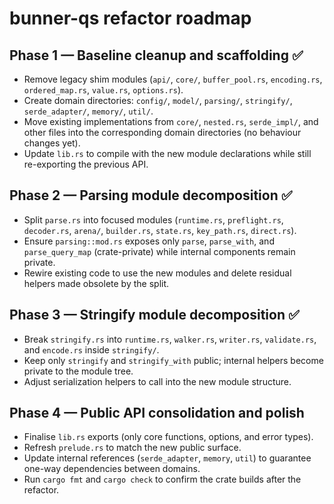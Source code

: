 # bunner-qs refactor roadmap

## Phase 1 — Baseline cleanup and scaffolding ✅
- Remove legacy shim modules (`api/`, `core/`, `buffer_pool.rs`, `encoding.rs`, `ordered_map.rs`, `value.rs`, `options.rs`).
- Create domain directories: `config/`, `model/`, `parsing/`, `stringify/`, `serde_adapter/`, `memory/`, `util/`.
- Move existing implementations from `core/`, `nested.rs`, `serde_impl/`, and other files into the corresponding domain directories (no behaviour changes yet).
- Update `lib.rs` to compile with the new module declarations while still re-exporting the previous API.

## Phase 2 — Parsing module decomposition ✅
- Split `parse.rs` into focused modules (`runtime.rs`, `preflight.rs`, `decoder.rs`, `arena/`, `builder.rs`, `state.rs`, `key_path.rs`, `direct.rs`).
- Ensure `parsing::mod.rs` exposes only `parse`, `parse_with`, and `parse_query_map` (crate-private) while internal components remain private.
- Rewire existing code to use the new modules and delete residual helpers made obsolete by the split.

## Phase 3 — Stringify module decomposition ✅
- Break `stringify.rs` into `runtime.rs`, `walker.rs`, `writer.rs`, `validate.rs`, and `encode.rs` inside `stringify/`.
- Keep only `stringify` and `stringify_with` public; internal helpers become private to the module tree.
- Adjust serialization helpers to call into the new module structure.

## Phase 4 — Public API consolidation and polish
- Finalise `lib.rs` exports (only core functions, options, and error types).
- Refresh `prelude.rs` to match the new public surface.
- Update internal references (`serde_adapter`, `memory`, `util`) to guarantee one-way dependencies between domains.
- Run `cargo fmt` and `cargo check` to confirm the crate builds after the refactor.
